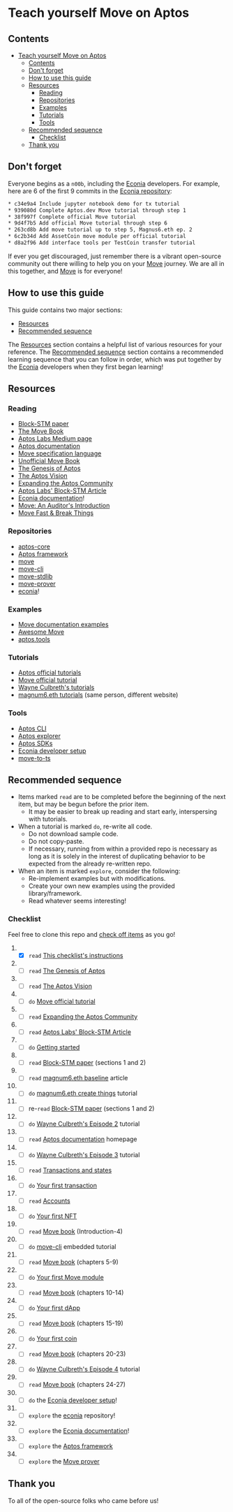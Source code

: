 # Teach yourself Move on Aptos

<!--- This markdown file uses reference-style links, listed at the bottom -->

## Contents

<!--- This table of contents is automatically generated via the "Markdown All in One" extension for VS Code -->
- [Teach yourself Move on Aptos](#teach-yourself-move-on-aptos)
  - [Contents](#contents)
  - [Don't forget](#dont-forget)
  - [How to use this guide](#how-to-use-this-guide)
  - [Resources](#resources)
    - [Reading](#reading)
    - [Repositories](#repositories)
    - [Examples](#examples)
    - [Tutorials](#tutorials)
    - [Tools](#tools)
  - [Recommended sequence](#recommended-sequence)
    - [Checklist](#checklist)
  - [Thank you](#thank-you)

## Don't forget

Everyone begins as a `n00b`, including the [Econia][Econia documentation] developers.
For example, here are 6 of the first 9 commits in the [Econia repository][Econia]:

```zsh
* c34e9a4 Include jupyter notebook demo for tx tutorial
* 939080d Complete Aptos.dev Move tutorial through step 1
* 38f997f Complete official Move tutorial
* 9d4f7b5 Add official Move tutorial through step 6
* 263cd8b Add move tutorial up to step 5, Magnus6.eth ep. 2
* 6c2b34d Add AssetCoin move module per official tutorial
* d8a2f96 Add interface tools per TestCoin transfer tutorial
```

If ever you get discouraged, just remember there is a vibrant open-source community out there willing to help you on your [Move][Move book] journey.
We are all in this together, and [Move][Move book] is for everyone!

## How to use this guide

This guide contains two major sections:
  * [Resources]
  * [Recommended sequence]

The [Resources] section contains a helpful list of various resources for your reference.
The [Recommended sequence] section contains a recommended learning sequence that you can follow in order, which was put together by the [Econia][Econia documentation] developers when they first began learning!

## Resources

### Reading

* [Block-STM paper]
* [The Move Book][Move book]
* [Aptos Labs Medium page]
* [Aptos documentation]
* [Move specification language]
* [Unofficial Move Book]
* [The Genesis of Aptos]
* [The Aptos Vision]
* [Expanding the Aptos Community]
* [Aptos Labs' Block-STM Article]
* [Econia documentation]!
* [Move: An Auditor's Introduction]
* [Move Fast & Break Things]

### Repositories

* [aptos-core]
* [Aptos framework]
* [move]
* [move-cli]
* [move-stdlib]
* [move-prover]
* [econia][Econia]!

### Examples

* [Move documentation examples]
* [Awesome Move]
* [aptos.tools]

### Tutorials

* [Aptos official tutorials]
* [Move official tutorial]
* [Wayne Culbreth's tutorials]
* [magnum6.eth tutorials] (same person, different website)

### Tools

* [Aptos CLI]
* [Aptos explorer]
* [Aptos SDKs]
* [Econia developer setup]
* [move-to-ts]

## Recommended sequence

* Items marked `read` are to be completed before the beginning of the next item, but may be begun before the prior item.
  * It may be easier to break up reading and start early, interspersing with tutorials.
* When a tutorial is marked `do`, re-write all code.
  * Do not download sample code.
  * Do not copy-paste.
  * If necessary, running from within a provided repo is necessary as long as it is solely in the interest of duplicating behavior to be expected from the already re-written repo.
* When an item is marked `explore`, consider the following:
  * Re-implement examples but with modifications.
  * Create your own new examples using the provided library/framework.
  * Read whatever seems interesting!

### Checklist

Feel free to clone this repo and [check off items][markdown checkbox] as you go!

1. - [x] `read` [This checklist's instructions](#checklist)
1. - [ ] `read` [The Genesis of Aptos]
1. - [ ] `read` [The Aptos Vision]
1. - [ ] `do` [Move official tutorial]
1. - [ ] `read` [Expanding the Aptos Community]
1. - [ ] `read` [Aptos Labs' Block-STM Article]
1. - [ ] `do` [Getting started]
1. - [ ] `read` [Block-STM paper] (sections 1 and 2)
1. - [ ] `read` [magnum6.eth baseline] article
1. - [ ] `do` [magnum6.eth create things] tutorial
1. - [ ] re-`read` [Block-STM paper] (sections 1 and 2)
1. - [ ] `do` [Wayne Culbreth's Episode 2] tutorial
1. - [ ] `read` [Aptos documentation] homepage
1. - [ ] `do` [Wayne Culbreth's Episode 3] tutorial
1. - [ ] `read` [Transactions and states]
1. - [ ] `do` [Your first transaction]
1. - [ ] `read` [Accounts]
1. - [ ] `do` [Your first NFT]
1. - [ ] `read` [Move book] (Introduction-4)
1. - [ ] `do` [move-cli] embedded tutorial
1. - [ ] `read` [Move book] (chapters 5-9)
1. - [ ] `do` [Your first Move module]
1. - [ ] `read` [Move book] (chapters 10-14)
1. - [ ] `do` [Your first dApp]
1. - [ ] `read` [Move book] (chapters 15-19)
1. - [ ] `do` [Your first coin]
1. - [ ] `read` [Move book] (chapters 20-23)
1. - [ ] `do` [Wayne Culbreth's Episode 4] tutorial
1. - [ ] `read` [Move book] (chapters 24-27)
1. - [ ] `do` the [Econia developer setup]!
1. - [ ] `explore` the [econia][Econia] repository!
1. - [ ] `explore` the [Econia documentation]!
1. - [ ] `explore` the [Aptos framework]
1. - [ ] `explore` the [Move prover][move-prover]

## Thank you

To all of the open-source folks who came before us!

<!-- Alphabetized reference links -->
[Accounts]:                        https://aptos.dev/concepts/basics-accounts
[aptos-core]:                      https://github.com/aptos-labs/aptos-core
[aptos.tools]:                     https://aptos.tools/
[Aptos CLI]:                       https://aptos.dev/cli-tools/aptos-cli-tool/aptos-cli-index/
[Aptos documentation]:             https://aptos.dev/
[Aptos explorer]:                  https://aptos-explorer.netlify.app/
[Aptos framework]:                 https://github.com/aptos-labs/aptos-core/tree/main/aptos-move/framework
[Aptos Labs' Block-STM Article]:   https://medium.com/aptoslabs/block-stm-how-we-execute-over-160k-transactions-per-second-on-the-aptos-blockchain-3b003657e4ba
[Aptos Labs Medium page]:          https://aptoslabs.medium.com/
[Aptos official tutorials]:        https://aptos.dev/tutorials/aptos-quickstarts
[Aptos SDKs]:                      https://aptos.dev/sdks/aptos-sdk-overview
[Awesome Move]:                    https://github.com/MystenLabs/awesome-move
[Block-STM paper]:                 https://arxiv.org/pdf/2203.06871.pdf
[Econia]:                          https://github.com/econia-labs/econia
[Econia documentation]:            https://econia.dev
[Econia developer setup]:          https://github.com/econia-labs/econia#developer-setup
[Expanding the Aptos Community]:   https://medium.com/aptoslabs/expanding-the-aptos-community-38c5b18a84b7
[Getting started]:                 https://aptos.dev/guides/getting-started
[markdown checkbox]:               https://www.markdownguide.org/extended-syntax/#task-lists
[move]:                            https://github.com/move-language/move
[move-cli]:                        https://github.com/move-language/move/tree/main/language/tools/move-cli
[move-prover]:                     https://github.com/move-language/move/tree/main/language/move-prover
[move-to-ts]:                      https://github.com/hippospace/move-to-ts
[move-stdlib]:                     https://github.com/move-language/move/tree/main/language/move-stdlib
[Move: An Auditor's Introduction]: https://osec.io/blog/tutorials/2022-09-06-move-introduction/
[Move book]:                       https://move-language.github.io/move/introduction.html
[Move documentation examples]:     https://github.com/move-language/move/tree/main/language/documentation/examples
[Move Fast & Break Things]:        https://blog.zellic.io/2022/09/06/move-fast-and-break-things-pt-1/
[Move official tutorial]:          https://github.com/move-language/move/tree/main/language/documentation/tutorial
[Move specification language]:     https://github.com/move-language/move/blob/main/language/move-prover/doc/user/spec-lang.md
[Recommended sequence]:            #recommended-sequence
[Resources]:                       #resources
[Transactions and states]:         https://aptos.dev/concepts/basics-txns-states
[Unofficial Move Book]:            https://move-book.com/
[Wayne Culbreth's tutorials]:      https://medium.com/code-community-command
[Wayne Culbreth's Episode 2]:      https://medium.com/code-community-command/were-picking-up-where-we-left-off-at-the-last-episode-so-if-this-is-your-first-time-here-check-394ddb8950f0
[Wayne Culbreth's Episode 3]:      https://medium.com/code-community-command/aptos-tutorial-episode-3-deploy-things-94eb973a7a51
[Wayne Culbreth's Episode 4]:      https://medium.com/code-community-command/aptos-tutorial-episode-4-lets-table-this-for-now-part-1-2e465707f83d
[magnum6.eth tutorials]:           https://mirror.xyz/magnum6.eth
[magnum6.eth baseline]:            https://mirror.xyz/magnum6.eth/V1_HOcpDkjvpRuCY_UacOGVkBJjTS_zRDBkGGIUUoUA
[magnum6.eth create things]:       https://mirror.xyz/magnum6.eth/kgZUk_kXg81AYQs5N5RygpjoK0OqAiH7TWRikznLcjg
[The Aptos Vision]:                https://medium.com/aptoslabs/the-aptos-vision-1028ac56676e
[The Genesis of Aptos]:            https://medium.com/aptoslabs/the-genesis-of-aptos-ff98d86e9445
[Your first coin]:                 https://aptos.dev/tutorials/your-first-coin
[Your first dApp]:                 https://aptos.dev/tutorials/your-first-dapp/
[Your first transaction]:          https://aptos.dev/tutorials/your-first-transaction
[Your first Move module]:          https://aptos.dev/tutorials/first-move-module
[Your first NFT]:                  https://aptos.dev/tutorials/your-first-nft/